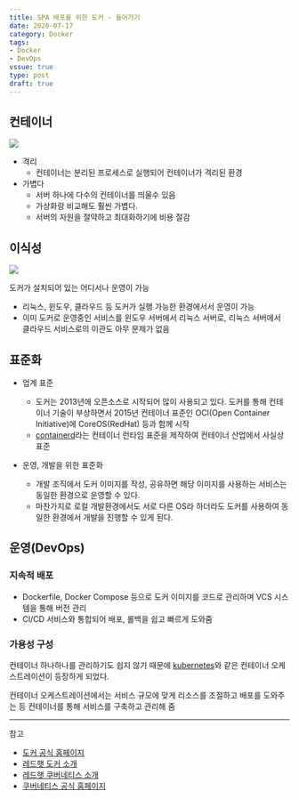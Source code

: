 ```yaml
---
title: SPA 배포를 위한 도커 - 들어가기
date: 2020-07-17
category: Docker
tags:
- Docker
- DevOps
vssue: true
type: post
draft: true
---
```


## 컨테이너

![](https://www.docker.com/sites/default/files/d8/2018-11/docker-containerized-and-vm-transparent-bg.png)

- 격리
  - 컨테이너는 분리된 프로세스로 실행되어 컨테이너가 격리된 환경
- 가볍다
  - 서버 하나에 다수의 컨테이너를 띄울수 있음
  - 가상화랑 비교해도 훨씬 가볍다.
  - 서버의 자원을 절약하고 최대화하기에 비용 절감


## 이식성

![](https://www.docker.com/sites/default/files/d8/styles/large/public/2018-11/Docker-Website-2018-Diagrams-071918-V5_26_Docker-today.png?itok=-N_HRaz2)

도커가 설치되어 있는 어디서나 운영이 가능
- 리눅스, 윈도우, 클라우드 등 도커가 실행 가능한 환경에서서 운영이 가능
- 이미 도커로 운영중인 서비스를 윈도우 서버에서 리눅스 서버로, 리눅스 서버에서
  클라우드 서비스로의 이관도 아무 문제가 없음



## 표준화

- 업계 표준
  - 도커는 2013년에 오픈소스로 시작되어 많이 사용되고 있다. 도커를 통해 컨테이너
    기술이 부상하면서 2015년 컨테이너 표준인 OCI(Open Container
    Initiative)에 CoreOS(RedHat) 등과 함께 시작
  - [containerd](https://containerd.io/)라는 컨테이너 런타임 표준을 제작하여
    컨테이너 산업에서 사실상 표준

- 운영, 개발을 위한 표준화
  - 개발 조직에서 도커 이미지를 작성, 공유하면 해당 이미지를 사용하는 서비스는
    동일한 환경으로 운영할 수 있다.
  - 마찬가지로 로컬 개발환경에서도 서로 다른 OS라 하더라도 도커를 사용하여 동일한
    환경에서 개발을 진행할 수 있게 된다.


## 운영(DevOps)

### 지속적 배포
- Dockerfile, Docker Compose 등으로 도커 이미지를 코드로 관리하며 VCS
  시스템을 통해 버전 관리
- CI/CD 서비스와 통합되어 배포, 롤백을 쉽고 빠르게 도와줌

### 가용성 구성

컨테이너 하나하나를 관리하기도 쉽지 않기 때문에
[kubernetes](https://kubernetes.io/ko/docs/concepts/overview/what-is-kubernetes/)와
같은 컨테이너 오케스트레이션이 등장하게 되었다.

컨테이너 오케스트레이션에서는 서비스 규모에 맞게 리소스를 조절하고 배포를 도와주는
등 컨테이너를 통해 서비스를 구축하고 관리해 줌

----
참고
- [도커 공식 홈페이지](https://www.docker.com/resources/what-container)
- [레드햇 도커 소개](https://www.redhat.com/ko/topics/containers/what-is-docker)
- [레드햇 쿠버네티스 소개](https://www.redhat.com/ko/topics/containers/what-is-kubernetes)
- [쿠버네티스 공식 홈페이지](https://kubernetes.io/ko/)
